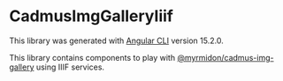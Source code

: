# CadmusImgGalleryIiif

This library was generated with [Angular CLI](https://github.com/angular/angular-cli) version 15.2.0.

This library contains components to play with [@myrmidon/cadmus-img-gallery](../cadmus-img-gallery/README.md) using IIIF services.
